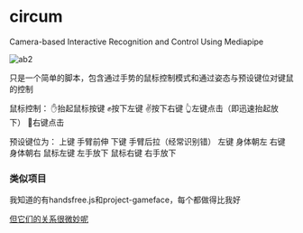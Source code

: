 # circum
 Camera-based Interactive Recognition and Control Using Mediapipe

![ab2](ab.gif)

只是一个简单的脚本，包含通过手势的鼠标控制模式和通过姿态与预设键位对键鼠的控制


鼠标控制：
✋抬起鼠标按键
✊按下左键
✌按下右键
👆左键点击（即迅速抬起放下）
🤟右键点击

预设键位为：
上键 手臂前伸
下键 手臂后拉（经常识别错）
左键 身体朝左
右键 身体朝右
鼠标左键 左手放下
鼠标右键 右手放下

### 类似项目

我知道的有handsfree.js和project-gameface，每个都做得比我好

[但它们的关系很微妙呢](https://github.com/google/project-gameface/issues/1)